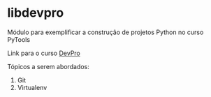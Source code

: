 # libdevpro
Módulo para exemplificar a construção de projetos Python no curso PyTools

Link para o curso [DevPro](https://pythonpro.com.br/)

Tópicos a serem abordados:
 1. Git
 2. Virtualenv